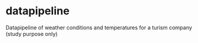 # datapipeline
Datapipeline of weather conditions and temperatures for a turism company (study purpose only)
